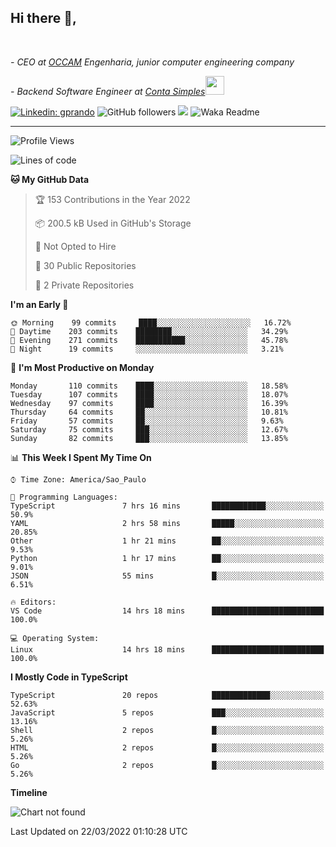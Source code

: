 <h2>Hi there  👋,</h2> </br>

<p><em>- CEO at <a href="https://occamengenharia.com/">OCCAM</a> Engenharia, junior computer engineering company
</em></p>

<p><em>- Backend Software Engineer at <a href="https://contasimples.com">Conta Simples</a><img src="https://media.giphy.com/media/WUlplcMpOCEmTGBtBW/giphy.gif" width="30"> 
</em></p>

[![Linkedin: gprando](https://img.shields.io/badge/-gprando-blue?style=flat-square&logo=Linkedin&logoColor=white&link=https://www.linkedin.com/in/gprando/)](https://www.linkedin.com/in/gprando)
![GitHub followers](https://img.shields.io/github/followers/gprando?label=Follow&style=social)
![](https://visitor-badge.glitch.me/badge?page_id=gprando.gprando)
![Waka Readme](https://github.com/gprando/gprando/workflows/Waka%20Readme/badge.svg)

---
<!--START_SECTION:waka-->
![Profile Views](http://img.shields.io/badge/Profile%20Views-4-blue)

![Lines of code](https://img.shields.io/badge/From%20Hello%20World%20I%27ve%20Written--4%20Million%20lines%20of%20code-blue)

**🐱 My GitHub Data** 

> 🏆 153 Contributions in the Year 2022
 > 
> 📦 200.5 kB Used in GitHub's Storage 
 > 
> 🚫 Not Opted to Hire
 > 
> 📜 30 Public Repositories 
 > 
> 🔑 2 Private Repositories  
 > 
**I'm an Early 🐤** 

```text
🌞 Morning    99 commits     ████░░░░░░░░░░░░░░░░░░░░░   16.72% 
🌆 Daytime    203 commits    ████████░░░░░░░░░░░░░░░░░   34.29% 
🌃 Evening    271 commits    ███████████░░░░░░░░░░░░░░   45.78% 
🌙 Night      19 commits     ░░░░░░░░░░░░░░░░░░░░░░░░░   3.21%

```
📅 **I'm Most Productive on Monday** 

```text
Monday       110 commits    ████░░░░░░░░░░░░░░░░░░░░░   18.58% 
Tuesday      107 commits    ████░░░░░░░░░░░░░░░░░░░░░   18.07% 
Wednesday    97 commits     ████░░░░░░░░░░░░░░░░░░░░░   16.39% 
Thursday     64 commits     ██░░░░░░░░░░░░░░░░░░░░░░░   10.81% 
Friday       57 commits     ██░░░░░░░░░░░░░░░░░░░░░░░   9.63% 
Saturday     75 commits     ███░░░░░░░░░░░░░░░░░░░░░░   12.67% 
Sunday       82 commits     ███░░░░░░░░░░░░░░░░░░░░░░   13.85%

```


📊 **This Week I Spent My Time On** 

```text
⌚︎ Time Zone: America/Sao_Paulo

💬 Programming Languages: 
TypeScript               7 hrs 16 mins       ████████████░░░░░░░░░░░░░   50.9% 
YAML                     2 hrs 58 mins       █████░░░░░░░░░░░░░░░░░░░░   20.85% 
Other                    1 hr 21 mins        ██░░░░░░░░░░░░░░░░░░░░░░░   9.53% 
Python                   1 hr 17 mins        ██░░░░░░░░░░░░░░░░░░░░░░░   9.01% 
JSON                     55 mins             █░░░░░░░░░░░░░░░░░░░░░░░░   6.51%

🔥 Editors: 
VS Code                  14 hrs 18 mins      █████████████████████████   100.0%

💻 Operating System: 
Linux                    14 hrs 18 mins      █████████████████████████   100.0%

```

**I Mostly Code in TypeScript** 

```text
TypeScript               20 repos            █████████████░░░░░░░░░░░░   52.63% 
JavaScript               5 repos             ███░░░░░░░░░░░░░░░░░░░░░░   13.16% 
Shell                    2 repos             █░░░░░░░░░░░░░░░░░░░░░░░░   5.26% 
HTML                     2 repos             █░░░░░░░░░░░░░░░░░░░░░░░░   5.26% 
Go                       2 repos             █░░░░░░░░░░░░░░░░░░░░░░░░   5.26%

```


**Timeline**

![Chart not found](https://raw.githubusercontent.com/gprando/gprando/master/charts/bar_graph.png) 


 Last Updated on 22/03/2022 01:10:28 UTC
<!--END_SECTION:waka-->